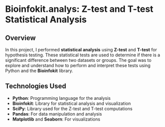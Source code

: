 # Bioinfokit.analys: Z-test and T-test Statistical Analysis

## Overview

In this project, I performed **statistical analysis** using **Z-test** and **T-test** for hypothesis testing. These statistical tests are used to determine if there is a significant difference between two datasets or groups. The goal was to explore and understand how to perform and interpret these tests using Python and the **Bioinfokit** library.

## Technologies Used

- **Python**: Programming language for the analysis
- **Bioinfokit**: Library for statistical analysis and visualization
- **SciPy**: Library used for the Z-test and T-test computations
- **Pandas**: For data manipulation and analysis
- **Matplotlib** and **Seaborn**: For visualizations
